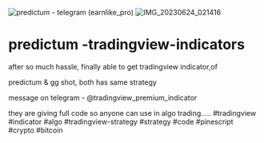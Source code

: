 ![predictum - telegram (earnlike_pro)](https://github.com/hemal9022/premium-tradingview-indicators/assets/113241323/4683677d-32b8-40a2-a0b4-f372a0df9e88)
![IMG_20230624_021416](https://github.com/hemal9022/premium-tradingview-indicators/assets/113241323/a0d66423-c949-46dc-8746-141c1b400b96)
# predictum -tradingview-indicators
after so much hassle,
finally able to get tradingview indicator,of

predictum & gg shot, both has same strategy

message on telegram - @tradingview_premium_indicator 

they are giving full code so anyone can use in algo trading..... 
#tradingview
#indicator 
#algo 
#tradingview-strategy
#strategy 
#code 
#pinescript 
#crypto 
#bitcoin 
